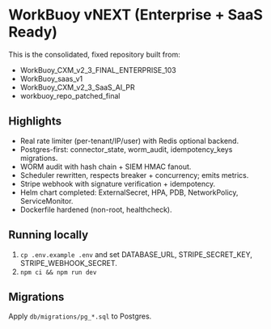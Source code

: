 # WorkBuoy vNEXT (Enterprise + SaaS Ready)

This is the consolidated, fixed repository built from:
- WorkBuoy_CXM_v2_3_FINAL_ENTERPRISE_103
- WorkBuoy_saas_v1
- WorkBuoy_CXM_v2_3_SaaS_AI_PR
- workbuoy_repo_patched_final

## Highlights
- Real rate limiter (per-tenant/IP/user) with Redis optional backend.
- Postgres-first: connector_state, worm_audit, idempotency_keys migrations.
- WORM audit with hash chain + SIEM HMAC fanout.
- Scheduler rewritten, respects breaker + concurrency; emits metrics.
- Stripe webhook with signature verification + idempotency.
- Helm chart completed: ExternalSecret, HPA, PDB, NetworkPolicy, ServiceMonitor.
- Dockerfile hardened (non-root, healthcheck).

## Running locally
1. `cp .env.example .env` and set DATABASE_URL, STRIPE_SECRET_KEY, STRIPE_WEBHOOK_SECRET.
2. `npm ci && npm run dev`

## Migrations
Apply `db/migrations/pg_*.sql` to Postgres.
